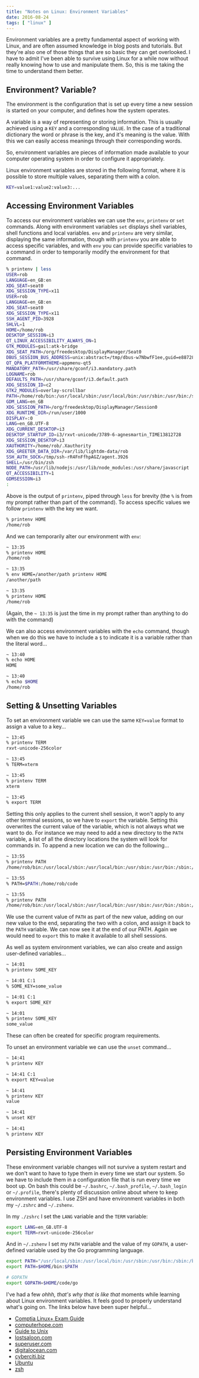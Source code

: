 ```yaml
---
title: "Notes on Linux: Environment Variables"
date: 2016-08-24
tags: [ "linux" ]
---
```


Environment variables are a pretty fundamental aspect of working with Linux, and
are often assumed knowledge in blog posts and tutorials. But they're also one of
those things that are so basic they can get overlooked. I have to admit I've
been able to survive using Linux for a while now without really knowing how to
use and manipulate them. So, this is me taking the time to understand them
better.

## Environment? Variable?

The environment is the configuration that is set up every time a new session is
started on your computer, and defines how the system operates.

A variable is a way of representing or storing information. This is usually
achieved using a `KEY` and a corresponding `VALUE`. In the case of a traditional
dictionary the word or phrase is the key, and it's meaning is the value. With
this we can easily access meanings through their corresponding words.

So, environment variables are pieces of information made available to your
computer operating system in order to configure it appropriately.

Linux environment variables are stored in the following format, where it is
possible to store multiple values, separating them with a colon.

```bash
KEY=value1:value2:value3:...
```

## Accessing Environment Variables

To access our environment variables we can use the `env`, `printenv` or `set`
commands. Along with environment variables `set` displays shell variables, shell
functions and local variables. `env` and `printenv` are very similar, displaying
the same information, though with `printenv` you are able to access specific
variables, and with `env` you can provide specific variables to a command in
order to temporarily modify the environment for that command.

```bash
% printenv | less
USER=rob
LANGUAGE=en_GB:en
XDG_SEAT=seat0
XDG_SESSION_TYPE=x11
USER=rob
LANGUAGE=en_GB:en
XDG_SEAT=seat0
XDG_SESSION_TYPE=x11
SSH_AGENT_PID=3928
SHLVL=1
HOME=/home/rob
DESKTOP_SESSION=i3
QT_LINUX_ACCESSIBILITY_ALWAYS_ON=1
GTK_MODULES=gail:atk-bridge
XDG_SEAT_PATH=/org/freedesktop/DisplayManager/Seat0
DBUS_SESSION_BUS_ADDRESS=unix:abstract=/tmp/dbus-w7NbwfF1ee,guid=e8872840b094e30cfe473cae57bd4b7d
QT_QPA_PLATFORMTHEME=appmenu-qt5
MANDATORY_PATH=/usr/share/gconf/i3.mandatory.path
LOGNAME=rob
DEFAULTS_PATH=/usr/share/gconf/i3.default.path
XDG_SESSION_ID=c2
GTK2_MODULES=overlay-scrollbar
PATH=/home/rob/bin:/usr/local/sbin:/usr/local/bin:/usr/sbin:/usr/bin:/sbin:/bin:/usr/games:/usr/local/games:/usr/local/go/bin:/home/rob/code/go/bin
GDM_LANG=en_GB
XDG_SESSION_PATH=/org/freedesktop/DisplayManager/Session0
XDG_RUNTIME_DIR=/run/user/1000
DISPLAY=:0
LANG=en_GB.UTF-8
XDG_CURRENT_DESKTOP=i3
DESKTOP_STARTUP_ID=i3/rxvt-unicode/3789-6-agnesmartin_TIME13812728
XDG_SESSION_DESKTOP=i3
XAUTHORITY=/home/rob/.Xauthority
XDG_GREETER_DATA_DIR=/var/lib/lightdm-data/rob
SSH_AUTH_SOCK=/tmp/ssh-rR4FnFfhpAGZ/agent.3926
SHELL=/usr/bin/zsh
NODE_PATH=/usr/lib/nodejs:/usr/lib/node_modules:/usr/share/javascript
QT_ACCESSIBILITY=1
GDMSESSION=i3
:
```

Above is the output of `printenv`, piped through `less` for brevity (the `%`
is from my prompt rather than part of the command). To access specific values
we follow `printenv` with the key we want.

```bash
% printenv HOME
/home/rob
```

And we can temporarily alter our environment with `env`:

```bash
~ 13:35
% printenv HOME
/home/rob

~ 13:35
% env HOME=/another/path printenv HOME
/another/path

~ 13:35
% printenv HOME
/home/rob
```

(Again, the `~ 13:35` is just the time in my prompt rather than anything to do
with the command)

We can also access environment variables with the `echo` command, though when we
do this we have to include a `$` to indicate it is a variable rather than the
literal word...

```bash
~ 13:40
% echo HOME
HOME

~ 13:40
% echo $HOME
/home/rob
```

## Setting & Unsetting Variables

To set an environment variable we can use the same `KEY=value` format to assign
a value to a key...

```bash
~ 13:45
% printenv TERM
rxvt-unicode-256color

~ 13:45
% TERM=xterm

~ 13:45
% printenv TERM
xterm

~ 13:45
% export TERM
```

Setting this only applies to the current shell session, it won't apply to any
other terminal sessions, so we have to `export` the variable. Setting this
overwrites the current value of the variable, which is not always what we want
to do. For instance we may need to add a new directory to the `PATH` variable,
a list of all the directory locations the system will look for commands in. To
append a new location we can do the following...

```bash
~ 13:55
% printenv PATH
/home/rob/bin:/usr/local/sbin:/usr/local/bin:/usr/sbin:/usr/bin:/sbin:/bin:/usr/games:/usr/local/games:/usr/local/go/bin:/home/rob/code/go/bin

~ 13:55
% PATH=$PATH:/home/rob/code

~ 13:55
% printenv PATH
/home/rob/bin:/usr/local/sbin:/usr/local/bin:/usr/sbin:/usr/bin:/sbin:/bin:/usr/games:/usr/local/games:/usr/local/go/bin:/home/rob/code/go/bin:/home/rob/code
```

We use the current value of `PATH` as part of the new value, adding on our new
value to the end, separating the two with a colon, and assign it back to the
`PATH` variable. We can now see it at the end of our PATH. Again we would need
to `export` this to make it available to all shell sessions.

As well as system environment variables, we can also create and assign
user-defined variables...

```bash
~ 14:01
% printenv SOME_KEY

~ 14:01 C:1
% SOME_KEY=some_value

~ 14:01 C:1
% export SOME_KEY

~ 14:01
% printenv SOME_KEY
some_value
```

These can often be created for specific program requirements.

To unset an environment variable we can use the `unset` command...

```bash
~ 14:41
% printenv KEY

~ 14:41 C:1
% export KEY=value

~ 14:41
% printenv KEY
value

~ 14:41
% unset KEY

~ 14:41
% printenv KEY

```

## Persisting Environment Variables

These environment variable changes will not survive a system restart and we
don't want to have to type them in every time we start our system. So we have to
include them in a configuration file that is run every time we boot up. On bash
this could be `~/.bashrc`, `~/.bash_profile`, `~/.bash_login` or `~/.profile`,
there's plenty of discussion online about where to keep environment variables. I
use ZSH and have environment variables in both my `~/.zshrc` and `~/.zshenv`.

In my `./zshrc` I set the `LANG` variable and the `TERM` variable:

```bash
export LANG=en_GB.UTF-8
export TERM=rxvt-unicode-256color
```

And in `~/.zshenv` I set my `PATH` variable and the value of my `GOPATH`, a
user-defined variable used by the Go programming language.

```bash
export PATH="/usr/local/sbin:/usr/local/bin:/usr/sbin:/usr/bin:/sbin:/bin:/usr/games:/usr/local/games"
export PATH=$HOME/bin:$PATH

# GOPATH
export GOPATH=$HOME/code/go
```

I've had a few *ohhh, that's why that is like that* moments while learning about
Linux environment variables. It feels good to properly understand what's
going on. The links below have been super helpful...

- [Comptia Linux+ Exam Guide](https://www.amazon.co.uk/CompTIA-Certification-LX0-103-LX0-104-101-400/dp/0071841687/ref=sr_1_1?ie=UTF8&qid=1472046714&sr=8-1&keywords=comptia+linux)
- [computerhope.com](http://www.computerhope.com/unix/uenv.htm)
- [Guide to Unix](https://en.wikibooks.org/wiki/Guide_to_Unix/Environment_Variables)
- [lostsaloon.com](http://www.lostsaloon.com/technology/how-to-view-edit-and-delete-an-environment-variable-in-linux/)
- [superuser.com](https://superuser.com/questions/284342/what-are-path-and-other-environment-variables-and-how-can-i-set-or-use-them)
- [digitalocean.com](https://www.digitalocean.com/community/tutorials/how-to-read-and-set-environmental-and-shell-variables-on-a-linux-vps)
- [cyberciti.biz](http://www.cyberciti.biz/faq/linux-list-all-environment-variables-env-command/)
- [Ubuntu](https://help.ubuntu.com/community/EnvironmentVariables)
- [zsh](http://zsh.sourceforge.net/Intro/intro_3.html)
